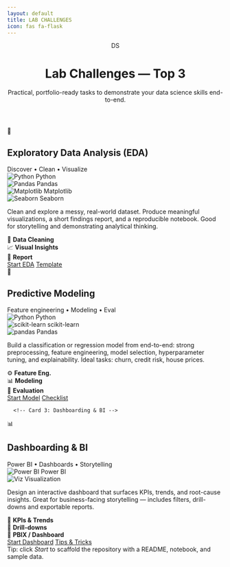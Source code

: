 ```yaml
---
layout: default
title: LAB CHALLENGES
icon: fas fa-flask
---
```

  <div class="wrap" role="main">
    <header>
      <div class="brand">DS</div>
      <div>
        <h1>Lab Challenges — Top 3</h1>
        <p class="lead">Practical, portfolio-ready tasks to demonstrate your data science skills end-to-end.</p>
      </div>
    </header>

<section class="grid" aria-label="Top 3 lab challenges">
     <!-- Card 1: EDA -->
<article class="card" aria-labelledby="eda-title">
        <div class="head">
          <div class="icon-circle">🧭</div>
          <div>
            <h2 id="eda-title" class="card-title">Exploratory Data Analysis (EDA)</h2>
            <div class="chip">Discover • Clean • Visualize</div>
          </div>
        </div>

<div class="tech" aria-hidden="false">
          <div class="tag tech-item"><img src="https://www.python.org/static/community_logos/python-logo.png" alt="Python"/> Python</div>
          <div class="tag tech-item"><img src="https://upload.wikimedia.org/wikipedia/commons/e/ed/Pandas_logo.svg" alt="Pandas"/> Pandas</div>
          <div class="tag tech-item"><img src="https://matplotlib.org/_static/images/logo2.svg" alt="Matplotlib"/> Matplotlib</div>
          <div class="tag tech-item"><img src="https://seaborn.pydata.org/_static/logo-wide-lightbg.svg" alt="Seaborn"/> Seaborn</div>
        </div>

<p class="desc">
          Clean and explore a messy, real-world dataset. Produce meaningful visualizations, a short findings report, and a
          reproducible notebook. Good for storytelling and demonstrating analytical thinking.
        </p>

<div class="kpis" aria-hidden="false">
          <div class="kpi">📂 <strong>Data Cleaning</strong></div>
          <div class="kpi">📈 <strong>Visual Insights</strong></div>
          <div class="kpi">📝 <strong>Report</strong></div>
        </div>

 <div class="actions">
          <a class="btn" href="#" title="Start EDA project">Start EDA</a>
          <a class="btn ghost" href="#" title="See EDA template">Template</a>
        </div>
      </article>

 <!-- Card 2: Predictive Modeling -->
<article class="card" aria-labelledby="predictive-title">
        <div class="head">
          <div class="icon-circle">🤖</div>
          <div>
            <h2 id="predictive-title" class="card-title">Predictive Modeling</h2>
            <div class="chip">Feature engineering • Modeling • Eval</div>
          </div>
        </div>

<div class="tech">
          <div class="tag tech-item"><img src="https://www.python.org/static/community_logos/python-logo.png" alt="Python"/> Python</div>
          <div class="tag tech-item"><img src="https://upload.wikimedia.org/wikipedia/commons/0/05/Scikit_learn_logo_small.svg" alt="scikit-learn"/> scikit-learn</div>
          <div class="tag tech-item"><img src="https://pandas.pydata.org/static/img/pandas.svg" alt="pandas"/> Pandas</div>
        </div>

<p class="desc">
          Build a classification or regression model from end-to-end: strong preprocessing, feature engineering,
          model selection, hyperparameter tuning, and explainability. Ideal tasks: churn, credit risk, house prices.
        </p>

<div class="kpis">
          <div class="kpi">⚙️ <strong>Feature Eng.</strong></div>
          <div class="kpi">📊 <strong>Modeling</strong></div>
          <div class="kpi">📐 <strong>Evaluation</strong></div>
        </div>

 <div class="actions">
          <a class="btn" href="#" title="Start Predictive Modeling project">Start Model</a>
          <a class="btn ghost" href="#" title="Model checklist">Checklist</a>
        </div>
      </article>

      <!-- Card 3: Dashboarding & BI -->
<article class="card" aria-labelledby="dashboard-title">
        <div class="head">
          <div class="icon-circle">📊</div>
          <div>
            <h2 id="dashboard-title" class="card-title">Dashboarding & BI</h2>
            <div class="chip">Power BI • Dashboards • Storytelling</div>
          </div>
        </div>

<div class="tech">
          <div class="tag tech-item"><img src="https://upload.wikimedia.org/wikipedia/commons/c/cf/New_Power_BI_Logo.svg" alt="Power BI"/> Power BI</div>
          <div class="tag tech-item"><img src="https://matplotlib.org/_static/images/logo2.svg" alt="Viz"/> Visualization</div>
        </div>

<p class="desc">
          Design an interactive dashboard that surfaces KPIs, trends, and root-cause insights. Great for business-facing storytelling —
          includes filters, drill-downs and exportable reports.
        </p>

<div class="kpis">
          <div class="kpi">🏨 <strong>KPIs & Trends</strong></div>
          <div class="kpi">🔎 <strong>Drill-downs</strong></div>
          <div class="kpi">📁 <strong>PBIX / Dashboard</strong></div>
        </div>

<div class="actions">
          <a class="btn" href="#" title="Start Dashboard project">Start Dashboard</a>
          <a class="btn ghost" href="#" title="Dashboard tips">Tips & Tricks</a>
        </div>
      </article>

 </section>

<div class="footer-note">
      Tip: click <em>Start</em> to scaffold the repository with a README, notebook, and sample data.
    </div>
  </div>
